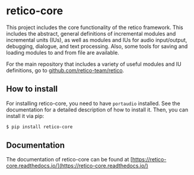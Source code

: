 # retico-core

This project includes the core functionality of the retico framework. This includes the
abstract, general definitions of incremental modules and incremental units (IUs), as
well as modules and IUs for audio input/output, debugging, dialogue, and text
processing. Also, some tools for saving and loading modules to and from file are
available.

For the main repository that includes a variety of useful modules and IU definitions, 
go to [github.com/retico-team/retico](https://github.com/retico-team/retico).

## How to install

For installing retico-core, you need to have `portaudio` installed. See the
documentation for a detailed description of how to install it. Then, you can install it
via pip:

```bash
$ pip install retico-core
```

## Documentation

The documentation of retico-core can be found at [https://retico-core.readthedocs.io/](https://retico-core.readthedocs.io/)
